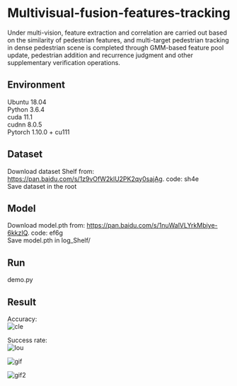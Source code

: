 # Multivisual-fusion-features-tracking
Under multi-vision, feature extraction and correlation are carried out based on the similarity of pedestrian features, and multi-target pedestrian tracking in dense pedestrian scene is completed through GMM-based feature pool update, pedestrian addition and recurrence judgment and other supplementary verification operations.

## Environment
Ubuntu 18.04  
Python 3.6.4  
cuda 11.1  
cudnn 8.0.5  
Pytorch 1.10.0 + cu111

## Dataset
Download dataset Shelf from: https://pan.baidu.com/s/1z9vOfW2klU2PK2qy0sajAg. code: sh4e  
Save dataset in the root  

## Model
Download model.pth from: https://pan.baidu.com/s/1nuWalVLYrkMbiye-6kkzIQ. code: ef6g  
Save model.pth in log_Shelf/  

## Run
demo.py  

## Result
Accuracy:  
![cle](https://github.com/HYJtooo/Multivisual-fusion-features-tracking/blob/main/CLE_all_svg.svg)  

Success rate:  
![Iou](https://github.com/HYJtooo/Multivisual-fusion-features-tracking/blob/main/IoU_all_svg.svg)  


![gif](https://github.com/HYJtooo/Multivisual-fusion-features-tracking/blob/main/result1.gif)  

![gif2](https://github.com/HYJtooo/Multivisual-fusion-features-tracking/blob/main/result2.gif)
